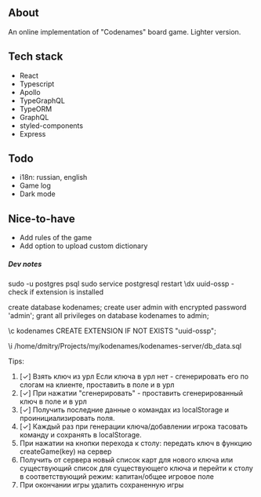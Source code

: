 ## About

An online implementation of "Codenames" board game.
Lighter version.

## Tech stack

- React
- Typescript
- Apollo
- TypeGraphQL
- TypeORM
- GraphQL
- styled-components
- Express

## Todo

- i18n: russian, english
- Game log
- Dark mode

## Nice-to-have

- Add rules of the game
- Add option to upload custom dictionary

##### Dev notes

sudo -u postgres psql
sudo service postgresql restart
\dx uuid-ossp - check if extension is installed

create database kodenames;
create user admin with encrypted password 'admin';
grant all privileges on database kodenames to admin;

\c kodenames
CREATE EXTENSION IF NOT EXISTS "uuid-ossp";

\i /home/dmitry/Projects/my/kodenames/kodenames-server/db_data.sql

Tips:

1. [✓] Взять ключ из урл
   Если ключа в урл нет - сгенерировать его по слогам на клиенте, проставить в поле и в урл
2. [✓] При нажатии "сгенерировать" - проставить сгенерированный ключ в поле и в урл
3. [✓] Получить последние данные о командах из localStorage и проинициализировать поля.
4. [✓] Каждый раз при генерации ключа/добавлении игрока тасовать команду и сохранять в localStorage.
5. При нажатии на кнопки перехода к столу: передать ключ в функцию createGame(key) на сервер
6. Получить от сервера новый список карт для нового ключа или существующий список для существующего ключа и перейти к столу в соответствующий режим: капитан/общее игровое поле
7. При окончании игры удалить сохраненную игры
